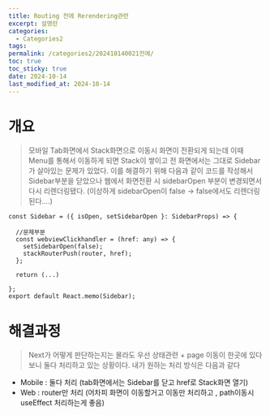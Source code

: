 ```yaml
---
title: Routing 전에 Rerendering관련
excerpt: 설명란
categories:
  - Categories2
tags: 
permalink: /categories2/202410140021전에/
toc: true
toc_sticky: true
date: 2024-10-14
last_modified_at: 2024-10-14
---
```

# 개요
> 모바일 Tab화면에서 Stack화면으로 이동시 화면이 전환되게 되는데 이때 Menu를 통해서 이동하게 되면 Stack이 쌓이고 전 화면에서는 그대로 Sidebar가 살아있는 문제가 있었다.
> 이를 해결하기 위해 다음과 같이 코드를 작성해서 Sidebar부분을 닫았으나 웹에서 화면전환 시 sidebarOpen 부분이 변경되면서 다시 리렌더링됐다. (이상하게 sidebarOpen이 false -> false에서도 리렌더링된다....)


```tsx
const Sidebar = ({ isOpen, setSidebarOpen }: SidebarProps) => {

  //문제부분
  const webviewClickhandler = (href: any) => {
    setSidebarOpen(false);
    stackRouterPush(router, href);
  };

  return (...)
  
};
export default React.memo(Sidebar);
```


# 해결과정
> Next가 어떻게 판단하는지는 몰라도 우선 상태관련 + page 이동이 한곳에 있다보니 둘다 처리하고 있는 상황이다.
> 내가 원하는 처리 방식은 다음과 같다

- Mobile : 둘다 처리 (tab화면에서는 Sidebar를 닫고 href로 Stack화면 열기)
- Web : router만 처리 (어차피 화면이 이동할거고 이동만 처리하고 , path이동시 useEffect 처리하는게 좋음)